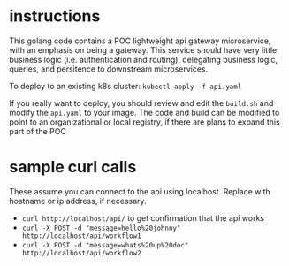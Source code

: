 # instructions

This golang code contains a POC lightweight api gateway microservice, with an emphasis on being a gateway. This service should have very little business logic (i.e. authentication and routing), delegating business logic, queries, and persitence to downstream microservices. 

To deploy to an existing k8s cluster: `kubectl apply -f api.yaml`

If you really want to deploy, you should review and edit the `build.sh` and modify the `api.yaml` to your image. The code and build can be modified to point to an organizational or local registry, if there are plans to expand this part of the POC

# sample curl calls

These assume you can connect to the api using localhost. Replace with hostname or ip address, if necessary.

* `curl http://localhost/api/` to get confirmation that the api works
* `curl -X POST -d "message=hello%20johnny" http://localhost/api/workflow1`
* `curl -X POST -d "message=whats%20up%20doc" http://localhost/api/workflow2`
